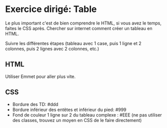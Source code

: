 # Exercice dirigé: Table

Le plus important c'est de bien comprendre le HTML, si vous avez le temps, faites le CSS après.
Chercher sur internet comment créer un tableau en HTML.

Suivre les différentes étapes (tableau avec 1 case, puis 1 ligne et 2 colonnes, puis 2 lignes avec 2 colonnes, etc.)

## HTML 

Utiliser Emmet pour aller plus vite. 

## CSS
* Bordure des TD: #ddd
* Bordure inférieur des entêtes et inférieur du pied: #999
* Fond de couleur 1 ligne sur 2 du tableau complexe : #EEE (ne pas utiliser des classes, trouvez un moyen en CSS de le faire directement)

